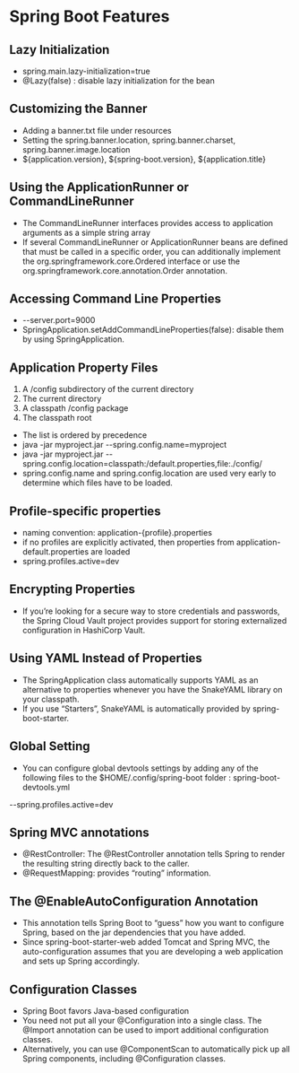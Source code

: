 # Spring Boot Features

## Lazy Initialization
* spring.main.lazy-initialization=true
* @Lazy(false) : disable lazy initialization for the bean

## Customizing the Banner
* Adding a banner.txt file under resources
* Setting the spring.banner.location, spring.banner.charset, spring.banner.image.location
* ${application.version}, ${spring-boot.version}, ${application.title}

## Using the ApplicationRunner or CommandLineRunner
* The CommandLineRunner interfaces provides access to application arguments as a simple string array
* If several CommandLineRunner or ApplicationRunner beans are defined that must be called in a specific order, you can additionally implement the org.springframework.core.Ordered interface or use the org.springframework.core.annotation.Order annotation.

## Accessing Command Line Properties
* --server.port=9000
* SpringApplication.setAddCommandLineProperties(false): disable them by using SpringApplication.

## Application Property Files
1. A /config subdirectory of the current directory
2. The current directory
3. A classpath /config package
4. The classpath root
* The list is ordered by precedence
* java -jar myproject.jar --spring.config.name=myproject
* java -jar myproject.jar --spring.config.location=classpath:/default.properties,file:./config/
* spring.config.name and spring.config.location are used very early to determine which files have to be loaded. 

## Profile-specific properties
* naming convention: application-{profile}.properties
* if no profiles are explicitly activated, then properties from application-default.properties are loaded
* spring.profiles.active=dev

## Encrypting Properties
* If you’re looking for a secure way to store credentials and passwords, the Spring Cloud Vault project provides support for storing externalized configuration in HashiCorp Vault.

## Using YAML Instead of Properties
* The SpringApplication class automatically supports YAML as an alternative to properties whenever you have the SnakeYAML library on your classpath.
* If you use “Starters”, SnakeYAML is automatically provided by spring-boot-starter.

## Global Setting
* You can configure global devtools settings by adding any of the following files to the $HOME/.config/spring-boot folder : spring-boot-devtools.yml

--spring.profiles.active=dev

## Spring MVC annotations
* @RestController: The @RestController annotation tells Spring to render the resulting string directly back to the caller.
* @RequestMapping: provides “routing” information. 

## The @EnableAutoConfiguration Annotation
* This annotation tells Spring Boot to “guess” how you want to configure Spring, based on the jar dependencies that you have added. 
* Since spring-boot-starter-web added Tomcat and Spring MVC, the auto-configuration assumes that you are developing a web application and sets up Spring accordingly.


## Configuration Classes
* Spring Boot favors Java-based configuration
* You need not put all your @Configuration into a single class. The @Import annotation can be used to import additional configuration classes. 
* Alternatively, you can use @ComponentScan to automatically pick up all Spring components, including @Configuration classes.